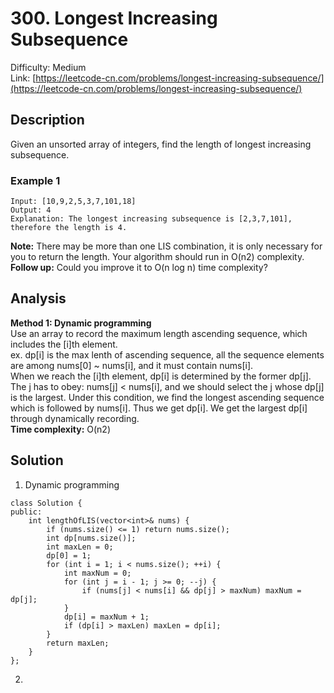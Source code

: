 # 300. Longest Increasing Subsequence
Difficulty: Medium  
Link: [https://leetcode-cn.com/problems/longest-increasing-subsequence/](https://leetcode-cn.com/problems/longest-increasing-subsequence/)
## Description
Given an unsorted array of integers, find the length of longest increasing subsequence.

### Example 1
``` 
Input: [10,9,2,5,3,7,101,18]
Output: 4 
Explanation: The longest increasing subsequence is [2,3,7,101], therefore the length is 4. 
```
**Note:**
There may be more than one LIS combination, it is only necessary for you to return the length.
Your algorithm should run in O(n2) complexity.
**Follow up:** Could you improve it to O(n log n) time complexity?

## Analysis
**Method 1: Dynamic programming**  
Use an array to record the maximum length ascending sequence, which includes the [i]th element.  
ex. dp[i] is the max lenth of ascending sequence, all the sequence elements are among nums[0] ~ nums[i], and it must contain nums[i].  
When we reach the [i]th element, dp[i] is determined by the former dp[j]. The j has to obey: nums[j] < nums[i], and we should select the j whose dp[j] is the largest. Under this condition, we find the longest ascending sequence which is followed by nums[i].  Thus we get dp[i]. We get the largest dp[i] through dynamically recording.  
**Time complexity:** O(n<sop>2</sop>)

## Solution
1. Dynamic programming
```
class Solution {
public:
    int lengthOfLIS(vector<int>& nums) {
        if (nums.size() <= 1) return nums.size();
        int dp[nums.size()];
        int maxLen = 0;
        dp[0] = 1;
        for (int i = 1; i < nums.size(); ++i) {
            int maxNum = 0;
            for (int j = i - 1; j >= 0; --j) {
                if (nums[j] < nums[i] && dp[j] > maxNum) maxNum = dp[j];
            }
            dp[i] = maxNum + 1;
            if (dp[i] > maxLen) maxLen = dp[i];
        }
        return maxLen;
    }
};
```
2. 